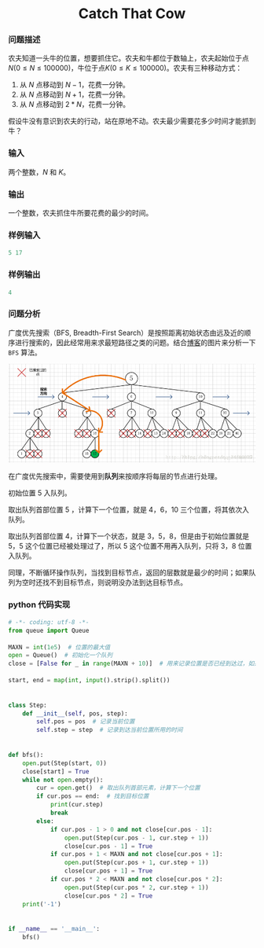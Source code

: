 # <center>Catch That Cow</center>
### 问题描述

农夫知道一头牛的位置，想要抓住它。农夫和牛都位于数轴上，农夫起始位于点 $N(0 \le N \le 100000)$，牛位于点$K(0 \le K \le 100000)$。农夫有三种移动方式：

1. 从 $N$ 点移动到 $N-1$，花费一分钟。
2. 从 $N$ 点移动到 $N + 1$，花费一分钟。
3. 从 $N$ 点移动到 $2 * N$，花费一分钟。

假设牛没有意识到农夫的行动，站在原地不动。农夫最少需要花多少时间才能抓到牛？

### 输入

两个整数，$N$ 和 $K$。

### 输出

一个整数，农夫抓住牛所要花费的最少的时间。

### 样例输入

```python
5 17
```

### 样例输出

```python
4
```

### 问题分析

广度优先搜索（BFS, Breadth-First Search）是按照距离初始状态由远及近的顺序进行搜索的，因此经常用来求最短路径之类的问题。结合[博客](https://blog.csdn.net/qq_34690929/article/details/77461552#question)的图片来分析一下 `BFS` 算法。

![img](assets/20170821233341072.png)

在广度优先搜索中，需要使用到**队列**来按顺序将每层的节点进行处理。

初始位置 5 入队列。

取出队列首部位置 5 ，计算下一个位置，就是 4，6，10 三个位置，将其依次入队列。

取出队列首部位置 4，计算下一个状态，就是 3，5，8，但是由于初始位置就是 5，5 这个位置已经被处理过了，所以 5 这个位置不用再入队列，只将 3，8 位置入队列。

同理，不断循环操作队列，当找到目标节点，返回的层数就是最少的时间；如果队列为空时还找不到目标节点，则说明没办法到达目标节点。

### python 代码实现

```python
# -*- coding: utf-8 -*-
from queue import Queue

MAXN = int(1e5)  # 位置的最大值
open = Queue()  # 初始化一个队列
close = [False for _ in range(MAXN + 10)]  # 用来记录位置是否已经到达过，如果为True，则到达过，否则没有到达过。

start, end = map(int, input().strip().split())


class Step:
    def __init__(self, pos, step):
        self.pos = pos  # 记录当前位置
        self.step = step  # 记录到达当前位置所用的时间


def bfs():
    open.put(Step(start, 0))
    close[start] = True
    while not open.empty():
        cur = open.get()  # 取出队列首部元素，计算下一个位置
        if cur.pos == end:  # 找到目标位置
            print(cur.step)
            break
        else:
            if cur.pos - 1 > 0 and not close[cur.pos - 1]:
                open.put(Step(cur.pos - 1, cur.step + 1))
                close[cur.pos - 1] = True
            if cur.pos + 1 < MAXN and not close[cur.pos + 1]:
                open.put(Step(cur.pos + 1, cur.step + 1))
                close[cur.pos + 1] = True
            if cur.pos * 2 < MAXN and not close[cur.pos * 2]:
                open.put(Step(cur.pos * 2, cur.step + 1))
                close[cur.pos * 2] = True
    print('-1')


if __name__ == '__main__':
    bfs()

```

